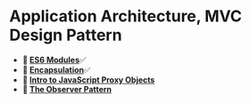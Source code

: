 # Application Architecture, MVC Design Pattern

* **📖 [ES6 Modules](https://codeworksacademy.com/fs-student-guide/resources/wk3/01-Modules)**✅
* **📖 [Encapsulation](https://codeworksacademy.com/fs-student-guide/resources/wk3/02-Encapsulation)**✅
* **📖 [Intro to JavaScript Proxy Objects](https://codeworksacademy.com/fs-student-guide/resources/wk3/03-Proxies)**
* **📖 [The Observer Pattern](https://codeworksacademy.com/fs-student-guide/resources/wk3/04-Observer-Pattern)**

